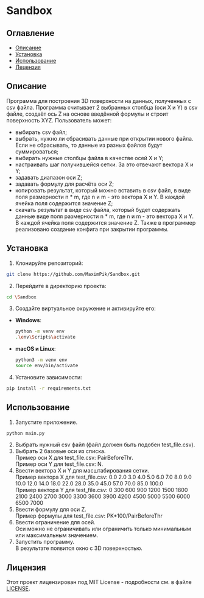 # Sandbox
## Оглавление
- [Описание](#описание)
- [Установка](#установка)
- [Использование](#использование)
- [Лецензия](#лицензия)

## Описание
Программа для построения 3D поверхности на данных, полученных с csv файла.
Программа считывает 2 выбранных столбца (оси Х и Y) в csv файле, создаёт ось Z на основе введённой формулы и строит поверхность XYZ.
Пользователь может:
- выбирать csv файл;
- выбрать, нужно ли сбрасивать данные при открытии нового файла. Если не сбрасывать, то данные из разных файлов будут суммироваться;
- выбирать нужные столбцы файла в качестве осей X и Y;
- настраивать шаг получившейся сетки. За это отвечают вектора X и Y;
- задавать диапазон оси Z;
- задавать формулу для расчёта оси Z;
- копировать результат, который можно вставить в csv файл, в виде поля размерности n * m, где n и m - это вектора X и Y. В каждой ячейка поля содержится значение Z;
- скачать результат в виде csv файла, который будет содержать данные виде поля размерности n * m, где n и m - это вектора X и Y. В каждой ячейка поля содержится значение Z.
Также в программер реализовано создание конфига при закрытии программы.
## Установка
1. Клонируйте репозиторий:
  ```sh
  git clone https://github.com/MaximPik/Sandbox.git
  ```
2. Перейдите в директорию проекта:
  ```sh
  cd \Sandbox
  ```
3. Создайте виртуальное окружение и активируйте его:
  - **Windows**:
    ```sh
    python -m venv env
    .\env\Scripts\activate
    ```
  - **macOS и Linux**:
    ```sh
    python3 -m venv env
    source env/bin/activate
    ```
4. Установите зависимости:
  ```sh
  pip install -r requirements.txt
  ```
## Использование
1. Запустите приложение.  
  ```sh
  python main.py
  ```
2. Выбрать нужный csv файл (файл должен быть подобен test_file.csv).
3. Выбрать 2 базовые оси из списка.  
   Пример оси Х для test_file.csv: PairBeforeThr.  
   Пример оси Y для test_file.csv: N.  
4. Ввести вектора X и Y для масштабирования сетки.  
   Пример вектора Х для test_file.csv: 0.0  2.0  3.0  4.0  5.0  6.0  7.0  8.0  9.0  10.0  12.0  14.0  18.0  22.0  28.0  35.0  45.0  57.0  70.0  85.0  100.0  
   Пример вектора Y для test_file.csv: 0  300  600  900  1200  1500  1800  2100  2400  2700  3000  3300  3600  3900  4200  4500  5000  5500  6000  6500  7000  
5. Ввести формулу для оси Z.  
   Пример формулы для test_file.csv: PK*100/PairBeforeThr  
6. Ввести ограничение для осей.  
   Оси можно не ограничивать или ограничить только минимальным или максимальным значением.  
7. Запустить программу.  
   В результате появится окно с 3D поверхностью.  
## Лицензия
Этот проект лицензирован под MIT License - подробности см. в файле [LICENSE](LICENSE).
